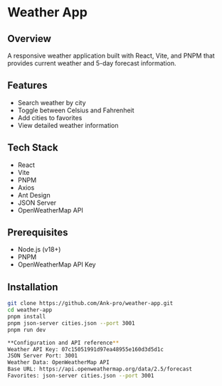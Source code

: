 # Weather App

## Overview
A responsive weather application built with React, Vite, and PNPM that provides current weather and 5-day forecast information.

## Features
- Search weather by city
- Toggle between Celsius and Fahrenheit
- Add cities to favorites
- View detailed weather information

## Tech Stack
- React
- Vite
- PNPM
- Axios
- Ant Design
- JSON Server
- OpenWeatherMap API

## Prerequisites
- Node.js (v18+)
- PNPM
- OpenWeatherMap API Key

## Installation
```bash
git clone https://github.com/Ank-pro/weather-app.git
cd weather-app
pnpm install
pnpm json-server cities.json --port 3001
pnpm run dev

**Configuration and API reference**
Weather API Key: 07c15051991d97ea48955e160d3d5d1c
JSON Server Port: 3001
Weather Data: OpenWeatherMap API
Base URL: https://api.openweathermap.org/data/2.5/forecast
Favorites: json-server cities.json --port 3001 
